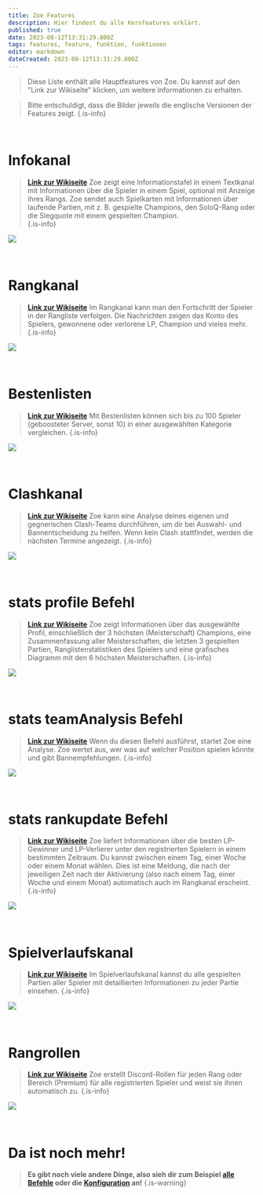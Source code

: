 ```yaml
---
title: Zoe Features
description: Hier findest du alle Kernfeatures erklärt.
published: true
date: 2023-08-12T13:31:29.800Z
tags: features, feature, funktion, funktionen
editor: markdown
dateCreated: 2023-08-12T13:31:29.800Z
---
```



> Diese Liste enthält alle Hauptfeatures von Zoe. Du kannst auf den "Link zur Wikiseite" klicken, um weitere Informationen zu erhalten.

> Bitte entschuldigt, dass die Bilder jeweils die englische Versionen der Features zeigt.
>{.is-info}

<br>

# Infokanal

>  [**Link zur Wikiseite**](https://wiki.zoe-discord-bot.ch/en/features/infoChannel/)
> Zoe zeigt eine Informationstafel in einem Textkanal mit Informationen über die Spieler in einem Spiel, optional mit Anzeige ihres Rangs. Zoe sendet auch Spielkarten mit Informationen über laufende Partien, mit z. B. gespielte Champions, den SoloQ-Rang oder die Siegquote mit einem gespielten Champion.  
>{.is-info}
  
![](/new_infopanel.png)

<br> 
  
# Rangkanal

> [**Link zur Wikiseite**](https://wiki.zoe-discord-bot.ch/en/features/rankChannel/)
>Im Rangkanal kann man den Fortschritt der Spieler in der Rangliste verfolgen. Die Nachrichten zeigen das Konto des Spielers, gewonnene oder verlorene LP, Champion und vieles mehr.
>{.is-info}

![](/new_rankchannel_message.png)

<br>
    
# Bestenlisten
> [**Link zur Wikiseite**](https://wiki.zoe-discord-bot.ch/en/features/leaderboards/)
Mit Bestenlisten können sich bis zu 100 Spieler (geboosteter Server, sonst 10) in einer ausgewählten Kategorie vergleichen. 
>{.is-info}

![](/new_leaderboard_mastery_points_champion.png) 

<br>
    
# Clashkanal
> [**Link zur Wikiseite**](https://wiki.zoe-discord-bot.ch/en/features/clashChannel/)
>Zoe kann eine Analyse deines eigenen und gegnerischen Clash-Teams durchführen, um dir bei Auswahl- und Bannentscheidung zu helfen. Wenn kein Clash stattfindet, werden die nächsten Termine angezeigt.
>{.is-info}

![](/new_clashinactive.png)

<br>
   
# stats profile Befehl
> [**Link zur Wikiseite**](https://wiki.zoe-discord-bot.ch/en/commands/stats/profile)
>Zoe zeigt Informationen über das ausgewählte Profil, einschließlich der 3 höchsten (Meisterschaft) Champions, eine Zusammenfassung aller Meisterschaften, die letzten 3 gespielten Partien, Ranglistenstatistiken des Spielers und eine grafisches Diagramm mit den 6 höchsten Meisterschaften.
>{.is-info}
 
![](/new_statsprofile.png)

<br>
    
# stats teamAnalysis Befehl
> [**Link zur Wikiseite**](https://wiki.zoe-discord-bot.ch/en/commands/stats/teamAnalysis)
>Wenn du diesen Befehl ausführst, startet Zoe eine Analyse. Zoe wertet aus, wer was auf welcher Position spielen könnte und gibt Bannempfehlungen.
>{.is-info}

![](/new_statsteamanalysis.png)

<br>

# stats rankupdate Befehl
> [**Link zur Wikiseite**](https://wiki.zoe-discord-bot.ch/en/commands/stats/rankupdate)
>Zoe liefert Informationen über die besten LP-Gewinner und LP-Verlierer unter den registrierten Spielern in einem bestimmten Zeitraum. Du kannst zwischen einem Tag, einer Woche oder einem Monat wählen.
Dies ist eine Meldung, die nach der jeweiligen Zeit nach der Aktivierung (also nach einem Tag, einer Woche und einem Monat) automatisch auch im Rangkanal erscheint.
>{.is-info}

![](/stats_rankupdate.png)

<br>

# Spielverlaufskanal
> [**Link zur Wikiseite**](https://wiki.zoe-discord-bot.ch/en/features/matchhistoryChannel)
>Im Spielverlaufskanal kannst du alle gespielten Partien aller Spieler mit detaillierten Informationen zu jeder Partie einsehen.
>{.is-info}

![](/new_matchhistorychannel.png)

<br>
 
# Rangrollen
> [**Link zur Wikiseite**](https://wiki.zoe-discord-bot.ch/en/features/rankroles)
>Zoe erstellt Discord-Rollen für jeden Rang oder Bereich (Premium) für alle registrierten Spieler und weist sie ihnen automatisch zu.
>{.is-info}

![](/improved_rankroles_5.png)

<br>
  
 # Da ist noch mehr!
  
> **Es gibt noch viele andere Dinge, also sieh dir zum Beispiel [alle Befehle](https://wiki.zoe-discord-bot.ch/en/commands) oder die [Konfiguration](https://wiki.zoe-discord-bot.ch/en/Zoe-Configuration/) an!**
>{.is-warning}



